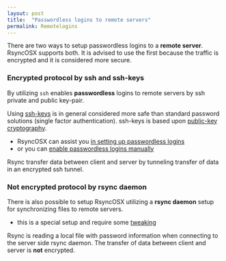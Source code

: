 ```yaml
---
layout: post
title:  "Passwordless logins to remote servers"
permalink: Remotelogins
---
```

There are two ways to setup passwordless logins to a **remote server**. RsyncOSX supports both. It is advised to use the first because the traffic is encrypted and it is considered more secure.

### Encrypted protocol by ssh and ssh-keys

By utilizing `ssh` enables **passwordless** logins to remote servers by ssh private and public key-pair.

Using [ssh-keys](https://wiki.archlinux.org/index.php/SSH_keys) is in general considered more safe than standard password solutions (single factor authentication). ssh-keys is based upon [public-key cryptography](https://en.wikipedia.org/wiki/Public-key_cryptography).

- RsyncOSX can assist you [in setting up passwordless logins](/ssh)
- or you can [enable passwordless logins manually](/PasswordlessLogin)

Rsync transfer data between client and server by tunneling transfer of data in an encrypted ssh tunnel.

### Not encrypted protocol by rsync daemon

There is also possible to setup RsyncOSX utilizing a **rsync daemon** setup for synchronizing files to remote servers.

- this is a special setup and require some [tweaking](/Rsyncdaemon)

Rsync is reading a local file with password information when connecting to the server side rsync daemon. The transfer of data between client and server is **not** encrypted.

